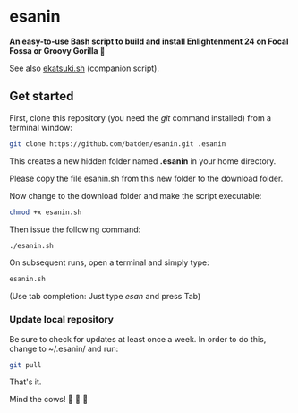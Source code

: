 # esanin

**An easy-to-use Bash script to build and install Enlightenment 24 on Focal Fossa or Groovy Gorilla :kiss:**

See also [ekatsuki.sh](https://github.com/batden/ekatsuki) (companion script).

## Get started

First, clone this repository (you need the *git* command installed) from a terminal window:

```bash
git clone https://github.com/batden/esanin.git .esanin
```

This creates a new hidden folder named **.esanin** in your home directory.

Please copy the file esanin.sh from this new folder to the download folder.

Now change to the download folder and make the script executable:

```bash
chmod +x esanin.sh
```

Then issue the following command:

```bash
./esanin.sh
```

On subsequent runs, open a terminal and simply type:

```bash
esanin.sh
```

(Use tab completion: Just type *esan* and press Tab)

### Update local repository

Be sure to check for updates at least once a week.
In order to do this, change to ~/.esanin/ and run:

```bash
git pull
```

That's it.

Mind the cows! :cow2: :cow2: :cow2:
